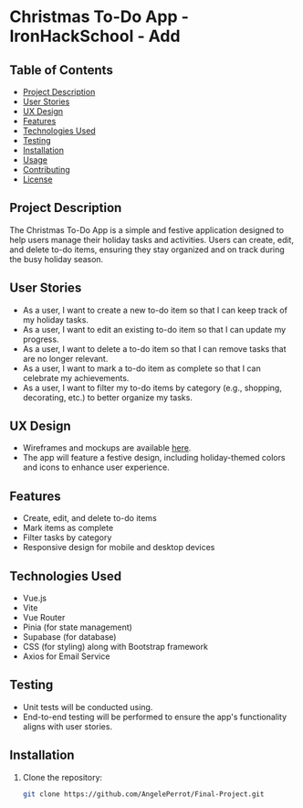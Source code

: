 # Christmas To-Do App - IronHackSchool - Add

## Table of Contents

- [Project Description](#project-description)
- [User Stories](#user-stories)
- [UX Design](#ux-design)
- [Features](#features)
- [Technologies Used](#technologies-used)
- [Testing](#testing)
- [Installation](#installation)
- [Usage](#usage)
- [Contributing](#contributing)
- [License](#license)

## Project Description

The Christmas To-Do App is a simple and festive application designed to help users manage their holiday tasks and activities. Users can create, edit, and delete to-do items, ensuring they stay organized and on track during the busy holiday season.

## User Stories

- As a user, I want to create a new to-do item so that I can keep track of my holiday tasks.
- As a user, I want to edit an existing to-do item so that I can update my progress.
- As a user, I want to delete a to-do item so that I can remove tasks that are no longer relevant.
- As a user, I want to mark a to-do item as complete so that I can celebrate my achievements.
- As a user, I want to filter my to-do items by category (e.g., shopping, decorating, etc.) to better organize my tasks.

## UX Design

- Wireframes and mockups are available [here](link-to-designs).
- The app will feature a festive design, including holiday-themed colors and icons to enhance user experience.

## Features

- Create, edit, and delete to-do items
- Mark items as complete
- Filter tasks by category
- Responsive design for mobile and desktop devices

## Technologies Used

- Vue.js
- Vite
- Vue Router
- Pinia (for state management)
- Supabase (for database)
- CSS (for styling) along with Bootstrap framework
- Axios for Email Service

## Testing

- Unit tests will be conducted using.
- End-to-end testing will be performed to ensure the app's functionality aligns with user stories.

## Installation

1. Clone the repository:
   ```bash
   git clone https://github.com/AngelePerrot/Final-Project.git
   ```
